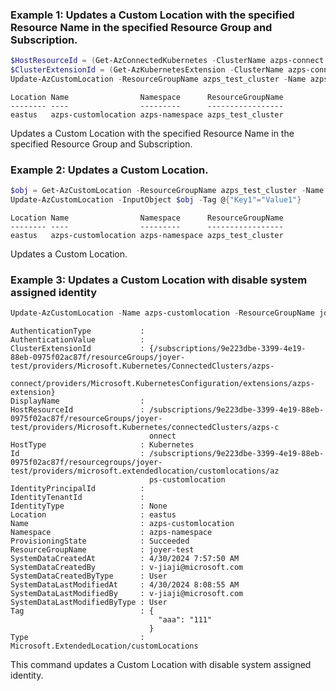 ### Example 1: Updates a Custom Location with the specified Resource Name in the specified Resource Group and Subscription.
```powershell
$HostResourceId = (Get-AzConnectedKubernetes -ClusterName azps-connect -ResourceGroupName azps_test_cluster).Id
$ClusterExtensionId = (Get-AzKubernetesExtension -ClusterName azps-connect -ClusterType ConnectedClusters -ResourceGroupName azps_test_cluster -Name azps-extension).Id
Update-AzCustomLocation -ResourceGroupName azps_test_cluster -Name azps-customlocation -ClusterExtensionId $ClusterExtensionId -HostResourceId $HostResourceId -Namespace azps-namespace -Tag @{"Key1"="Value1"}
```

```output
Location Name                Namespace      ResourceGroupName
-------- ----                ---------      -----------------
eastus   azps-customlocation azps-namespace azps_test_cluster
```

Updates a Custom Location with the specified Resource Name in the specified Resource Group and Subscription.

### Example 2: Updates a Custom Location.
```powershell
$obj = Get-AzCustomLocation -ResourceGroupName azps_test_cluster -Name azps-customlocation
Update-AzCustomLocation -InputObject $obj -Tag @{"Key1"="Value1"}
```

```output
Location Name                Namespace      ResourceGroupName
-------- ----                ---------      -----------------
eastus   azps-customlocation azps-namespace azps_test_cluster
```

Updates a Custom Location.

### Example 3: Updates a Custom Location with disable system assigned identity
```powershell
Update-AzCustomLocation -Name azps-customlocation -ResourceGroupName joyer-test -EnableSystemAssignedIdentity 0 -Tag @{"aaa"= "111"}
```

```output
AuthenticationType           : 
AuthenticationValue          : 
ClusterExtensionId           : {/subscriptions/9e223dbe-3399-4e19-88eb-0975f02ac87f/resourceGroups/joyer-test/providers/Microsoft.Kubernetes/ConnectedClusters/azps- 
                               connect/providers/Microsoft.KubernetesConfiguration/extensions/azps-extension}
DisplayName                  : 
HostResourceId               : /subscriptions/9e223dbe-3399-4e19-88eb-0975f02ac87f/resourceGroups/joyer-test/providers/Microsoft.Kubernetes/connectedClusters/azps-c 
                               onnect
HostType                     : Kubernetes
Id                           : /subscriptions/9e223dbe-3399-4e19-88eb-0975f02ac87f/resourcegroups/joyer-test/providers/microsoft.extendedlocation/customlocations/az 
                               ps-customlocation
IdentityPrincipalId          : 
IdentityTenantId             : 
IdentityType                 : None
Location                     : eastus
Name                         : azps-customlocation
Namespace                    : azps-namespace
ProvisioningState            : Succeeded
ResourceGroupName            : joyer-test
SystemDataCreatedAt          : 4/30/2024 7:57:50 AM
SystemDataCreatedBy          : v-jiaji@microsoft.com
SystemDataCreatedByType      : User
SystemDataLastModifiedAt     : 4/30/2024 8:08:55 AM
SystemDataLastModifiedBy     : v-jiaji@microsoft.com
SystemDataLastModifiedByType : User
Tag                          : {
                                 "aaa": "111"
                               }
Type                         : Microsoft.ExtendedLocation/customLocations
```

This command updates a Custom Location with disable system assigned identity.